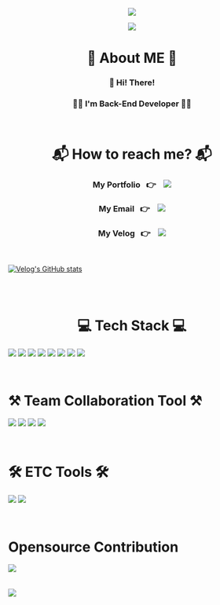 <p align='center'>
    <img src="https://capsule-render.vercel.app/api?type=waving&color=auto&height=300&section=header&text=Only%20Joon&fontSize=90&animation=fadeIn&fontAlignY=38&descAlignY=51&descAlign=62"/>
</p>
<p align='center'>
<a href="https://hits.seeyoufarm.com"><img src="https://hits.seeyoufarm.com/api/count/incr/badge.svg?url=https%3A%2F%2Fgithub.com%2Fonly-juun%2Fonly-juun&count_bg=%2379C83D&title_bg=%23555555&icon=&icon_color=%23E7E7E7&title=hits&edge_flat=true"/></a>
</p>


<div align="center">
    <h1 align="center">🌱 About ME 🌱</h1>
    <h3>👋 Hi! There!</h3>
    <h3>👨‍💻 <b>I'm Back-End Developer</b> 👨‍💻</h3></br>
    <h1>📬 How to reach me? 📬</h1>
    <h3>My Portfolio &nbsp&nbsp👉 &nbsp&nbsp
    <a href="https://bit.ly/onlyjoon">
    <img src="https://img.shields.io/badge/Portfolio-EE6123?style=flat-square&logo=Bitly&logoColor=white">
    </a></h3>
    <h3>My Email &nbsp&nbsp👉 &nbsp&nbsp
    <a href="mailto:"nhj7334@icloud.com">
    <img src="https://img.shields.io/badge/iCloud-3693F3?style=flat-square&logo=iCloud&logoColor=white">
    </a></h3>
    <h3>My Velog &nbsp&nbsp👉 &nbsp&nbsp
    <a href="https://velog.io/@nhj9974">
    <img src="http://img.shields.io/badge/Velog-20C997?style=flat-square&logo=Velog&logoColor=white">
    </a></h3>
<br>
<div style="display:flex; flex-direction:row;">
  
[![Velog's GitHub stats](https://velog-readme-stats.vercel.app/api?name=nhj9974)](https://velog.io/@nhj9974)
</div>


</div><br>
    </a></h3></br>
    <h1 align="center">💻 Tech Stack 💻</h1>
    <p>
    <img src="https://img.shields.io/badge/java-007396?style=for-the-badge&logo=java&logoColor=white"> 
    <img src="https://img.shields.io/badge/kotlin-7f52ff?style=for-the-badge&logo=kotlin&logoColor=white"> 
    <img src="https://img.shields.io/badge/Spring Data JPA-E34F26?style=for-the-badge&logo=Spring Data JPA&logoColor=white">                                                                                                   
    <img src="https://img.shields.io/badge/JPA-6DB33F?style=for-the-badge&logo=JPA&logoColor=RED">                                                                                                 
    <img src="https://img.shields.io/badge/Spring-6DB33F?style=for-the-badge&logo=Spring&logoColor=white"> 
    <img src="https://img.shields.io/badge/Spring%20Boot-6DB33F?style=for-the-badge&logo=Spring&logoColor=white">  
    <img src="https://img.shields.io/badge/MySQL-4479A1?style=for-the-badge&logo=MySQL&logoColor=white">
    <img src="https://img.shields.io/badge/AWS-FF9900?style=for-the-badge&logo=Amazon&logoColor=white"> 
</p></br>
    <h1> ⚒ Team Collaboration Tool ⚒ </h1>
    <p>
        <img src="https://img.shields.io/badge/GitHub-181717?style=for-the-badge&logo=GitHub&logoColor=white"> 
        <img src="https://img.shields.io/badge/Git-F05032?style=for-the-badge&logo=Git&logoColor=white"> 
        <img src="https://img.shields.io/badge/Confluence-172B4D?style=for-the-badge&logo=Confluence&logoColor=white">
        <img src="https://img.shields.io/badge/Jira-0052CC?style=for-the-badge&logo=Jira&logoColor=white">
    </p></br>
    <h1> 🛠 ETC Tools 🛠</h1>
    <p>
        <img src="https://img.shields.io/badge/IntelliJ IDEA-000000?style=for-the-badge&logo=IntelliJ IDEA&logoColor=white"> 
        <img src="https://img.shields.io/badge/Postman-FF6C37?style=for-the-badge&logo=Postman&logoColor=white">
    </p></br>
    <h1>Opensource Contribution</h1>
    <img src="https://github-readme-stats.vercel.app/api?username=only-juun&anuraghazra&show_icons=true&theme=tokyonight"></br></br></br>
    <img src="http://mazassumnida.wtf/api/v2/generate_badge?boj=nhj7334"></br></br>
</div>
